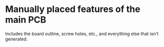 Manually placed features of the main PCB
========================================

Includes the board outline, screw holes, etc., and everything else that isn't
generated.
